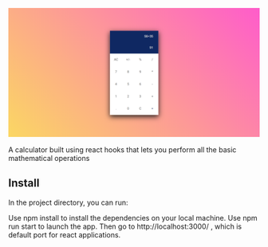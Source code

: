![Design preview](./design/desktop-preview.png)

A calculator built using react hooks that lets you perform all the basic mathematical operations

## Install

In the project directory, you can run:

Use npm install to install the dependencies on your local machine. Use npm run start to launch the app. Then go to http://localhost:3000/ , which is default port for react applications.



